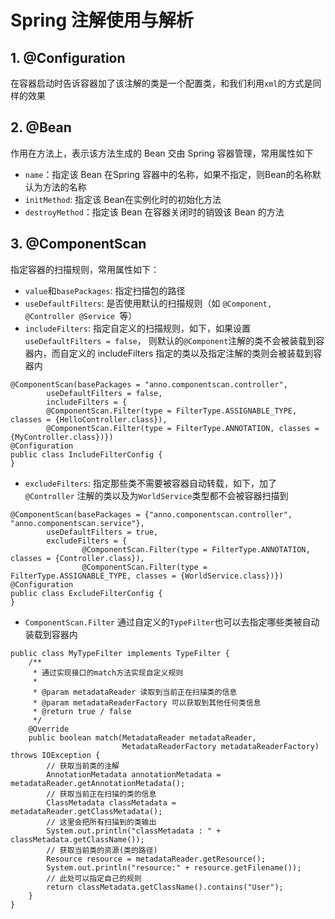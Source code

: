 # Spring 注解使用与解析

## 1. @Configuration
在容器启动时告诉容器加了该注解的类是一个配置类，和我们利用`xml`的方式是同样的效果

## 2. @Bean
作用在方法上，表示该方法生成的 Bean 交由 Spring 容器管理，常用属性如下
- `name`：指定该 Bean 在Spring 容器中的名称，如果不指定，则Bean的名称默认为方法的名称
- `initMethod`: 指定该 Bean在实例化时的初始化方法
- `destroyMethod`：指定该 Bean 在容器关闭时的销毁该 Bean 的方法

## 3. @ComponentScan
指定容器的扫描规则，常用属性如下：
- `value`和`basePackages`: 指定扫描包的路径
- `useDefaultFilters`: 是否使用默认的扫描规则（如 `@Component, @Controller @Service `等）
- `includeFilters`: 指定自定义的扫描规则，如下，如果设置`useDefaultFilters = false`，
则默认的`@Component`注解的类不会被装载到容器内，而自定义的 includeFilters 指定的类以及指定注解的类则会被装载到容器内

```
@ComponentScan(basePackages = "anno.componentscan.controller",
        useDefaultFilters = false,
        includeFilters = {
        @ComponentScan.Filter(type = FilterType.ASSIGNABLE_TYPE, classes = {HelloController.class}),
        @ComponentScan.Filter(type = FilterType.ANNOTATION, classes = {MyController.class})})
@Configuration
public class IncludeFilterConfig {
}
```
- `excludeFilters`: 指定那些类不需要被容器自动转载，如下，加了 `@Controller` 注解的类以及为`WorldService`类型都不会被容器扫描到

```
@ComponentScan(basePackages = {"anno.componentscan.controller", "anno.componentscan.service"},
        useDefaultFilters = true,
        excludeFilters = {
                @ComponentScan.Filter(type = FilterType.ANNOTATION, classes = {Controller.class}),
                @ComponentScan.Filter(type = FilterType.ASSIGNABLE_TYPE, classes = {WorldService.class})})
@Configuration
public class ExcludeFilterConfig {
}
```
- `ComponentScan.Filter` 通过自定义的`TypeFilter`也可以去指定哪些类被自动装载到容器内
```
public class MyTypeFilter implements TypeFilter {
    /**
     * 通过实现接口的match方法实现自定义规则
     * 
     * @param metadataReader 读取到当前正在扫描类的信息
     * @param metadataReaderFactory 可以获取到其他任何类信息
     * @return true / false
     */
    @Override
    public boolean match(MetadataReader metadataReader,
                         MetadataReaderFactory metadataReaderFactory) throws IOException {
        // 获取当前类的注解
        AnnotationMetadata annotationMetadata = metadataReader.getAnnotationMetadata();
        // 获取当前正在扫描的类的信息
        ClassMetadata classMetadata = metadataReader.getClassMetadata();
        // 这里会把所有扫描到的类输出
        System.out.println("classMetadata : " + classMetadata.getClassName());
        // 获取当前类的资源(类的路径)
        Resource resource = metadataReader.getResource();
        System.out.println("resource:" + resource.getFilename());
        // 此处可以指定自己的规则
        return classMetadata.getClassName().contains("User");
    }
}
```


